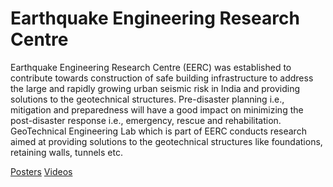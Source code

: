 # Earthquake Engineering Research Centre

Earthquake Engineering Research Centre (EERC) was established to contribute towards construction of safe building infrastructure to address the large and rapidly growing urban seismic risk in India and providing solutions to the geotechnical structures. Pre-disaster planning i.e., mitigation and preparedness will have a good impact on minimizing the post-disaster response i.e., emergency, rescue and rehabilitation. GeoTechnical Engineering Lab which is part of EERC conducts research aimed at providing solutions to the geotechnical structures like foundations, retaining walls, tunnels etc.

[Posters](https://photos.app.goo.gl/nhbA9ZnU1qQmJSuM6)
[Videos](https://www.youtube.com/playlist?list=PLNEveYilIj1BnCetaReQQ8kyM8ml7zrRT)
